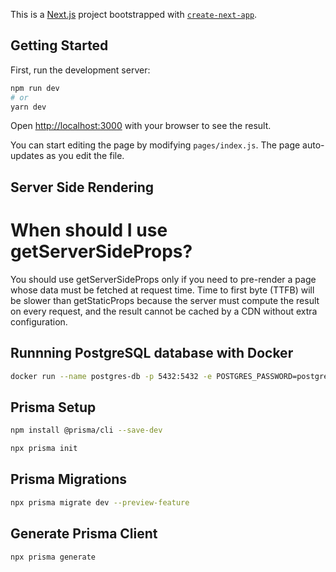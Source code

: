 This is a [Next.js](https://nextjs.org/) project bootstrapped with [`create-next-app`](https://github.com/vercel/next.js/tree/canary/packages/create-next-app).

## Getting Started

First, run the development server:

```bash
npm run dev
# or
yarn dev
```

Open [http://localhost:3000](http://localhost:3000) with your browser to see the result.

You can start editing the page by modifying `pages/index.js`. The page auto-updates as you edit the file.

## Server Side Rendering

# When should I use getServerSideProps?

You should use getServerSideProps only if you need to pre-render a page whose data must be fetched at request time. Time to first byte (TTFB) will be slower than getStaticProps because the server must compute the result on every request, and the result cannot be cached by a CDN without extra configuration.

## Runnning PostgreSQL database with Docker

```bash
docker run --name postgres-db -p 5432:5432 -e POSTGRES_PASSWORD=postgres -d postgres
```

## Prisma Setup

```bash
npm install @prisma/cli --save-dev

npx prisma init
```

## Prisma Migrations

```bash
npx prisma migrate dev --preview-feature
```

## Generate Prisma Client

```bash
npx prisma generate
```

